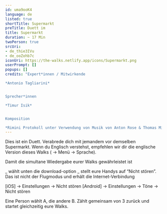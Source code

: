 ```yaml
---
id: uma9ooK4
language: de
listed: true
shortTitle: Supermarkt
preTitle: Duett im
title: Supermarkt
duration: ~ 17 Min
twoPerson: true
srcUri:
- de_thie3IVu
- de_ooZohb7c
iconUri: https://the-walks.netlify.app/icons/Supermarkt.png
userPrompt: []
popups: []
credits: "Expert*innen / Mitwirkende

*Antonio Tagliarini*


Sprecher*innen

*Timur Isik*


Komposition

*Rimini Protokoll unter Verwendung von Musik von Anton Rose & Thomas Mielmann, sowie aus dem Film “Four rebounds to death” von Laurids Koehne und Tibor Koehne, Komponiert von Linus Rogsch, Produziert von: Laurids Koehne und Tibor Koehne.*"
---
```

Dies ist ein Duett. Verabrede dich mit jemandem vor demselben Supermarkt. Wenn du Englisch verstehst, empfehlen wir dir die englische Version dieses Walks ( → Menü → Sprache).


Damit die simultane Wiedergabe eurer Walks gewährleistet ist

_ wählt unten die download-option 
_ stellt eure Handys auf “Nicht stören”. Das ist nicht der Flugmodus und erhält die Internet-Verbindung


[iOS] → Einstellungen → Nicht stören
[Android] → Einstellungen → Töne → Nicht stören


Eine Person wählt A, die andere B. Zählt gemeinsam von 3 zurück und startet gleichzeitig eure Walks.